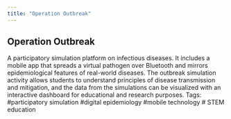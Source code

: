 ```yaml
---
title: "Operation Outbreak"
---
```


## Operation Outbreak

A participatory simulation platform on infectious diseases. It includes a mobile app that spreads a virtual pathogen over Bluetooth and mirrors epidemiological features of real-world diseases. The outbreak simulation activity allows students to understand principles of disease transmission and mitigation, and the data from the simulations can be visualized with an interactive dashboard for educational and research purposes. Tags: #participatory simulation #digital epidemiology #mobile technology # STEM education 